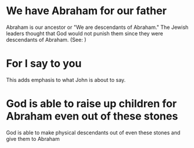 
# We have Abraham for our father
Abraham is our ancestor or "We are descendants of Abraham." The Jewish leaders thought that God would not punish them since they were descendants of Abraham. (See: )

# For I say to you
This adds emphasis to what John is about to say.

# God is able to raise up children for Abraham even out of these stones
God is able to make physical descendants out of even these stones and give them to Abraham